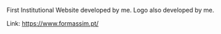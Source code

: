 First Institutional Website developed by me. 
Logo also developed by me.

Link: https://www.formassim.pt/
